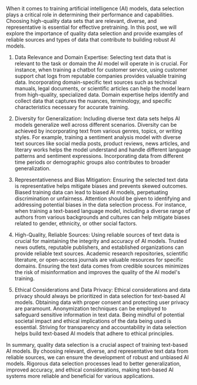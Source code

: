 When it comes to training artificial intelligence (AI) models, data selection plays a critical role in determining their performance and capabilities. Choosing high-quality data sets that are relevant, diverse, and representative is essential for effective pretraining. In this post, we will explore the importance of quality data selection and provide examples of reliable sources and types of data that contribute to building robust AI models.

1. Data Relevance and Domain Expertise:
Selecting text data that is relevant to the task or domain the AI model will operate in is crucial. For instance, when training a chatbot for customer service, using customer support chat logs from reputable companies provides valuable training data. Incorporating domain-specific text sources such as technical manuals, legal documents, or scientific articles can help the model learn from high-quality, specialized data. Domain expertise helps identify and collect data that captures the nuances, terminology, and specific characteristics necessary for accurate training.

2. Diversity for Generalization:
Including diverse text data sets helps AI models generalize well across different scenarios. Diversity can be achieved by incorporating text from various genres, topics, or writing styles. For example, training a sentiment analysis model with diverse text sources like social media posts, product reviews, news articles, and literary works helps the model understand and handle different language patterns and sentiment expressions. Incorporating data from different time periods or demographic groups also contributes to broader generalization.

3. Representativeness and Bias Mitigation:
Ensuring the selected text data is representative helps mitigate biases and prevents skewed outcomes. Biased training data can lead to biased AI models, perpetuating discrimination or unfairness. Attention should be given to identifying and addressing potential biases in the data selection process. For instance, when training a text-based language model, including a diverse range of authors from various backgrounds and cultures can help mitigate biases related to gender, ethnicity, or other social factors.

4. High-Quality, Reliable Sources:
Using reliable sources of text data is crucial for maintaining the integrity and accuracy of AI models. Trusted news outlets, reputable publishers, and established organizations can provide reliable text sources. Academic research repositories, scientific literature, or open-access journals are valuable resources for specific domains. Ensuring the text data comes from credible sources minimizes the risk of misinformation and improves the quality of the AI model's training.

5. Ethical Considerations and Data Privacy:
Ethical considerations and data privacy should always be prioritized in data selection for text-based AI models. Obtaining data with proper consent and protecting user privacy are paramount. Anonymization techniques can be employed to safeguard sensitive information in text data. Being mindful of potential societal impact and ethical implications of the data being used is essential. Striving for transparency and accountability in data selection helps build text-based AI models that adhere to ethical principles.

In summary, quality data selection is a crucial aspect of training text-based AI models. By choosing relevant, diverse, and representative text data from reliable sources, we can ensure the development of robust and unbiased AI models. Rigorous data selection processes lead to better generalization, improved accuracy, and ethical considerations, making text-based AI systems more reliable and beneficial for various applications.
